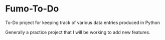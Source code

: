 # Fumo-To-Do
To-Do project for keeping track of various data entries produced in Python

Generally a practice project that I will be working to add new features. 
